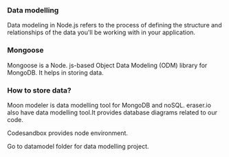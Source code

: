 ### Data modelling

Data modeling in Node.js refers to the process of defining the structure and relationships of the data you'll be working with in your application.


### Mongoose

Mongoose is a Node. js-based Object Data Modeling (ODM) library for MongoDB.
It helps in storing data.

### How to store data?

Moon modeler is data modelling tool for MongoDB and noSQL.
eraser.io also have data modelling tool.It provides database diagrams related to our code.


Codesandbox provides node environment.


Go to datamodel folder for data modelling project.

